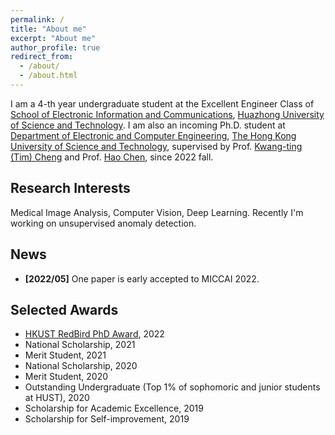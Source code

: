 ```yaml
---
permalink: /
title: "About me"
excerpt: "About me"
author_profile: true
redirect_from: 
  - /about/
  - /about.html
---
```




I am a 4-th year undergraduate student at the Excellent Engineer Class of [School of Electronic Information and Communications](http://ei.hust.edu.cn/), [Huazhong University of Science and Technology](https://www.hust.edu.cn/). I am also an incoming Ph.D. student at [Department of Electronic and Computer Engineering](https://ece.hkust.edu.hk/), [The Hong Kong University of Science and Technology](https://hkust.edu.hk/), supervised by Prof. [Kwang-ting (Tim) Cheng](https://seng.hkust.edu.hk/about/people/faculty/tim-kwang-ting-cheng) and Prof. [Hao Chen](https://cse.hkust.edu.hk/~jhc/), since 2022 fall.



## Research Interests

Medical Image Analysis, Computer Vision, Deep Learning.  Recently I'm working on unsupervised anomaly detection.



## News

- **[2022/05]** One paper is early accepted to MICCAI 2022.





Selected Awards
------
- [HKUST RedBird PhD Award](https://pg.usthk.cn/prospective-students/scholarship-fees/generous-scholarships), 2022
- National Scholarship, 2021
- Merit Student, 2021
- National Scholarship, 2020
- Merit Student, 2020
- Outstanding Undergraduate (Top 1% of sophomoric and junior students at HUST), 2020
- Scholarship for Academic Excellence, 2019
- Scholarship for Self-improvement, 2019



<!-- ![Editing a markdown file for a talk](/images/editing-talk.png) -->
